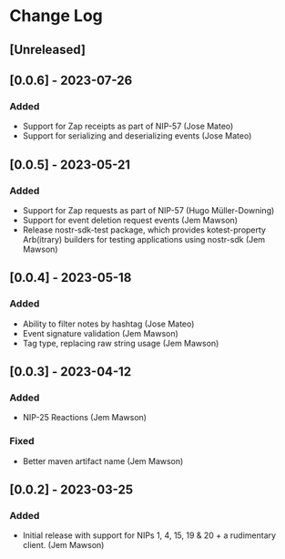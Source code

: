 # Change Log


## [Unreleased]


## [0.0.6] - 2023-07-26

### Added
* Support for Zap receipts as part of NIP-57 (Jose Mateo)
* Support for serializing and deserializing events (Jose Mateo)


## [0.0.5] - 2023-05-21

### Added
* Support for Zap requests as part of NIP-57 (Hugo Müller-Downing)
* Support for event deletion request events (Jem Mawson)
* Release nostr-sdk-test package, which provides kotest-property Arb(itrary) builders for testing applications using nostr-sdk  (Jem Mawson) 


## [0.0.4] - 2023-05-18

### Added
* Ability to filter notes by hashtag (Jose Mateo)
* Event signature validation  (Jem Mawson)
* Tag type, replacing raw string usage  (Jem Mawson)


## [0.0.3] - 2023-04-12

### Added
* NIP-25 Reactions  (Jem Mawson)

### Fixed
* Better maven artifact name  (Jem Mawson) 


## [0.0.2] - 2023-03-25

### Added
* Initial release with support for NIPs 1, 4, 15, 19 & 20 + a rudimentary client.  (Jem Mawson)



